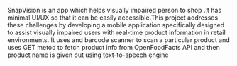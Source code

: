 SnapVision is an app which helps visually impaired person to shop .It has minimal UI/UX so that it can be easily accessible.This project addresses these challenges by developing a mobile application specifically designed to assist visually impaired users with real-time product information in retail environments.
It uses and barcode scanner to scan a particular product and uses GET metod to fetch product info from OpenFoodFacts API and then product name is given out using text-to-speech engine 
